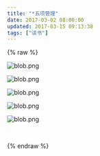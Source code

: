 ```yaml
---
title: "*五项管理"
date: 2017-03-02 08:00:00
updated: 2017-03-15 09:13:38
tags: ["读书"]
---
```

{% raw %}
<p><img src="/uploads/ueditor/php/upload/image/20170302/1488415415.png" title="1488415415.png" alt="blob.png"/></p><p><img src="/uploads/ueditor/php/upload/image/20170302/1488415261.png" title="1488415261.png" alt="blob.png"/></p><p><img src="/uploads/ueditor/php/upload/image/20170302/1488415279.png" title="1488415279.png" alt="blob.png"/></p><p><img src="/uploads/ueditor/php/upload/image/20170302/1488415308.png" title="1488415308.png" alt="blob.png"/></p><p><img src="/uploads/ueditor/php/upload/image/20170302/1488415398.png" title="1488415398.png" alt="blob.png"/></p><p><br/></p>
{% endraw %}
